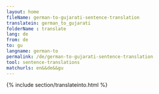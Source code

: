 ```yaml
---
layout: home
fileName: german-to-gujarati-sentence-translation
translatein: german_to_gujarati
folderName : translate
lang: de
from: de
to: gu
langname: german-to
permalink: /de/german-to-gujarati-sentence-translation
tool: sentence-translations
matchurls: en&&de&&gu
---
```

{% include section/translateinto.html %}
